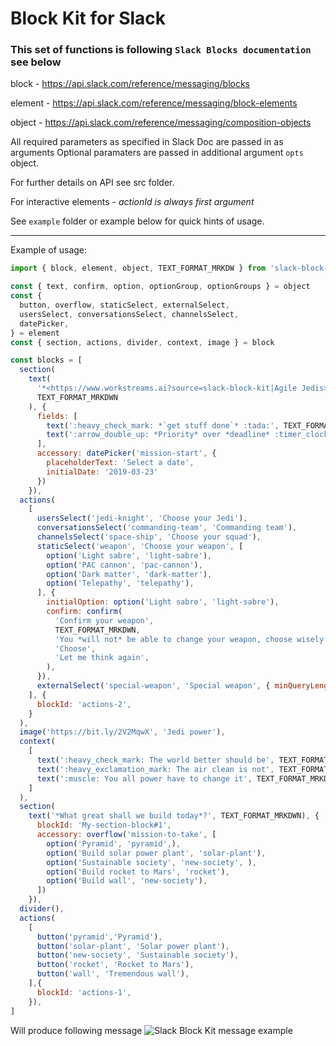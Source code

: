 # Block Kit for Slack

### This set of functions is following `Slack Blocks documentation` see below

block - https://api.slack.com/reference/messaging/blocks

element - https://api.slack.com/reference/messaging/block-elements

object - https://api.slack.com/reference/messaging/composition-objects

All required parameters as specified in Slack Doc are passed in as arguments
Optional paramaters are passed in additional argument `opts` object.

For further details on API see src folder.

For interactive elements - *actionId is always first argument*

See `example` folder or example below for quick hints of usage.

---
Example of usage:

```javascript
import { block, element, object, TEXT_FORMAT_MRKDW } from 'slack-block-kit'

const { text, confirm, option, optionGroup, optionGroups } = object
const { 
  button, overflow, staticSelect, externalSelect, 
  usersSelect, conversationsSelect, channelsSelect,
  datePicker,
} = element
const { section, actions, divider, context, image } = block

const blocks = [
  section(
    text(
      '*<https://www.workstreams.ai?source=slack-block-kit|Agile Jedis>*\nLet\'s *rock* and *roll* towards better future!',
      TEXT_FORMAT_MRKDWN
    ), {
      fields: [
        text(':heavy_check_mark: *`get stuff done`* :tada:', TEXT_FORMAT_MRKDWN),
        text(':arrow_double_up: *Priority* over *deadline* :timer_clock:', TEXT_FORMAT_MRKDWN)
      ],
      accessory: datePicker('mission-start', { 
        placeholderText: 'Select a date',
        initialDate: '2019-03-23'
      })
    }),
  actions(
    [
      usersSelect('jedi-knight', 'Choose your Jedi'),
      conversationsSelect('commanding-team', 'Commanding team'),
      channelsSelect('space-ship', 'Choose your squad'),
      staticSelect('weapon', 'Choose your weapon', [
        option('Light sabre', 'light-sabre'),
        option('PAC cannon', 'pac-cannon'),
        option('Dark matter', 'dark-matter'),
        option('Telepathy', 'telepathy'),
      ], {
        initialOption: option('Light sabre', 'light-sabre'),
        confirm: confirm(
          'Confirm your weapon',
          TEXT_FORMAT_MRKDWN,
          'You *will not* be able to change your weapon, choose wisely :thinking_face:',
          'Choose',
          'Let me think again',
        ),
      }),
      externalSelect('special-weapon', 'Special weapon', { minQueryLength: 3 }),
    ], {
      blockId: 'actions-2',
    }
  ),
  image('https://bit.ly/2V2MqwX', 'Jedi power'),
  context(
    [
      text(':heavy_check_mark: The world better should be', TEXT_FORMAT_MRKDWN),
      text(':heavy_exclamation_mark: The air clean is not', TEXT_FORMAT_MRKDWN),
      text(':muscle: You all power have to change it', TEXT_FORMAT_MRKDWN),
    ]
  ),
  section(
    text('*What great shall we build today*?', TEXT_FORMAT_MRKDWN), {
      blockId: 'My-section-block#1',
      accessory: overflow('mission-to-take', [
        option('Pyramid', 'pyramid',),
        option('Build solar power plant', 'solar-plant'),
        option('Sustainable society', 'new-society', ),
        option('Build rocket to Mars', 'rocket'),
        option('Build wall', 'new-society'),
      ])
    }),
  divider(),
  actions(
    [
      button('pyramid','Pyramid'),
      button('solar-plant', 'Solar power plant'),
      button('new-society', 'Sustainable society'),
      button('rocket', 'Rocket to Mars'),
      button('wall', 'Tremendous wall'),
    ],{
      blockId: 'actions-1',
    }),
]
```

Will produce following message
![Slack Block Kit message example](https://s3-us-west-2.amazonaws.com/files.workstreams.ai/public/block-kit-agile-jedis.jpg)
